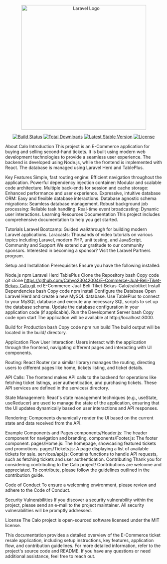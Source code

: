 <p align="center"><a href="https://laravel.com" target="_blank"><img src="https://raw.githubusercontent.com/laravel/art/master/logo-lockup/5%20SVG/2%20CMYK/1%20Full%20Color/laravel-logolockup-cmyk-red.svg" width="400" alt="Laravel Logo"></a></p>
<p align="center">
<a href="https://github.com/Cahyo23042004/E-Commerce-Jual-Beli-Tiket-Bekas-Calo/actions"><img src="https://github.com/Cahyo23042004/E-Commerce-Jual-Beli-Tiket-Bekas-Calo/workflows/tests/badge.svg" alt="Build Status"></a>
<a href="https://packagist.org/packages/laravel/framework"><img src="https://img.shields.io/packagist/dt/laravel/framework" alt="Total Downloads"></a>
<a href="https://packagist.org/packages/laravel/framework"><img src="https://img.shields.io/packagist/v/laravel/framework" alt="Latest Stable Version"></a>
<a href="https://packagist.org/packages/laravel/framework"><img src="https://img.shields.io/packagist/l/laravel/framework" alt="License"></a>
</p>
About Calo
Introduction
This project is an E-Commerce application for buying and selling second-hand tickets. It is built using modern web development technologies to provide a seamless user experience. The backend is developed using Node.js, while the frontend is implemented with React. The database is managed using Laravel Herd and TablePlus.

Key Features
Simple, fast routing engine: Efficient navigation throughout the application.
Powerful dependency injection container: Modular and scalable code architecture.
Multiple back-ends for session and cache storage: Enhanced performance and user experience.
Expressive, intuitive database ORM: Easy and flexible database interactions.
Database agnostic schema migrations: Seamless database management.
Robust background job processing: Reliable task handling.
Real-time event broadcasting: Dynamic user interactions.
Learning Resources
Documentation
This project includes comprehensive documentation to help you get started.

Tutorials
Laravel Bootcamp: Guided walkthrough for building modern Laravel applications.
Laracasts: Thousands of video tutorials on various topics including Laravel, modern PHP, unit testing, and JavaScript.
Community and Support
We extend our gratitude to our community sponsors. Interested in becoming a sponsor? Visit the Laravel Partners program.

Setup and Installation
Prerequisites
Ensure you have the following installed:

Node.js
npm
Laravel Herd
TablePlus
Clone the Repository
bash
Copy code
git clone https://github.com/Cahyo23042004/E-Commerce-Jual-Beli-Tiket-Bekas-Calo.git
cd E-Commerce-Jual-Beli-Tiket-Bekas-Calo/calotiket
Install Dependencies
bash
Copy code
npm install
Configure the Database
Open Laravel Herd and create a new MySQL database.
Use TablePlus to connect to your MySQL database and execute any necessary SQL scripts to set up the database schema.
Update the database configuration in your application code (if applicable).
Run the Development Server
bash
Copy code
npm start
The application will be available at http://localhost:3000.

Build for Production
bash
Copy code
npm run build
The build output will be located in the build/ directory.

Application Flow
User Interaction: Users interact with the application through the frontend, navigating different pages and interacting with UI components.

Routing: React Router (or a similar library) manages the routing, directing users to different pages like home, tickets listing, and ticket details.

API Calls: The frontend makes API calls to the backend for operations like fetching ticket listings, user authentication, and purchasing tickets. These API services are defined in the services/ directory.

State Management: React's state management techniques (e.g., useState, useReducer) are used to manage the state of the application, ensuring that the UI updates dynamically based on user interactions and API responses.

Rendering: Components dynamically render the UI based on the current state and data received from the API.

Example Components and Pages
components/Header.js: The header component for navigation and branding.
components/Footer.js: The footer component.
pages/Home.js: The homepage, showcasing featured tickets and promotions.
pages/Tickets.js: A page displaying a list of available tickets for sale.
services/api.js: Contains functions to handle API requests, such as fetching tickets and user authentication.
Contributing
Thank you for considering contributing to the Calo project! Contributions are welcome and appreciated. To contribute, please follow the guidelines outlined in the contribution guide.

Code of Conduct
To ensure a welcoming environment, please review and adhere to the Code of Conduct.

Security Vulnerabilities
If you discover a security vulnerability within the project, please send an e-mail to the project maintainer. All security vulnerabilities will be promptly addressed.

License
The Calo project is open-sourced software licensed under the MIT license.

This documentation provides a detailed overview of the E-Commerce ticket resale application, including setup instructions, key features, application flow, and contribution guidelines. For more detailed information, refer to the project's source code and README. If you have any questions or need additional assistance, feel free to reach out.
